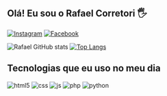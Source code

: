 ## Olá! Eu sou o Rafael Corretori 🖐️

[![Instagram](https://img.shields.io/badge/Instagram-E4405F?style=for-the-badge&logo=instagram&logoColor=white)](https://www.instagram.com/rcorretori_/)
[![Facebook](https://img.shields.io/badge/Facebook-1877F2?style=for-the-badge&logo=facebook&logoColor=white)](https://www.facebook.com/rafael.corretori/)

![Rafael GitHub stats](https://github-readme-stats.vercel.app/api?username=RCorretori&show_icons=true&theme=dracula)
[![Top Langs](https://github-readme-stats.vercel.app/api/top-langs/?username=RCorretori)](https://github.com/RCorretori/github-readme-stats)

## Tecnologias que eu uso no meu dia

<div style="display: inline_block">
  <img align="center" alt="html5" src="https://img.shields.io/badge/HTML5-E34F26?style=for-the-badge&logo=html5&logoColor=white" />
  <img align="center" alt="css" src="https://img.shields.io/badge/CSS3-1572B6?style=for-the-badge&logo=css3&logoColor=white" />
  <img align="center" alt="js" src="https://img.shields.io/badge/JavaScript-F7DF1E?style=for-the-badge&logo=javascript&logoColor=black" />
  <img align="center" alt="php" src="https://img.shields.io/badge/PHP-777BB4?style=for-the-badge&logo=php&logoColor=white" />
  <img align="center" alt="python" src="https://img.shields.io/badge/Python-3776AB?style=for-the-badge&logo=python&logoColor=white" />
</div><br/>
